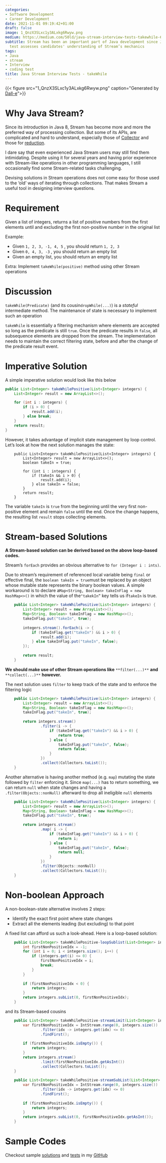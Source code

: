 ```yaml
---
categories:
- Software Development
- Career Development
date: 2021-11-01 09:19:42+01:00
draft: false
image: 1_QnzX3SLxc1y3ALxkg6Rwyw.png
medium: https://medium.com/50ld/java-stream-interview-tests-takewhile-6bd4a67e35e0
subtitle: Stream has been an important part of Java development since Java 8. This
  test assesses candidates' understanding of Stream’s mechanics
tags:
- Java
- stream
- Interview
- coding test
title: Java Stream Interview Tests - takeWhile
---
```

{{< figure src="1_QnzX3SLxc1y3ALxkg6Rwyw.png" caption="Generated by [Dall-e](https://labs.openai.com/s/wxXrNGBn2waq9Un2LZxXNeGv)">}}


# Why Java Stream?

Since its introduction in Java 8, Stream has become more and more the preferred way of processing collection. But some of its APIs, are complicated and hard to understand, especially those of [Collector](https://docs.oracle.com/javase/8/docs/api/java/util/stream/Collector.html) and those for [reduction](https://docs.oracle.com/javase/8/docs/api/java/util/stream/Stream.html#reduce-U-java.util.function.BiFunction-java.util.function.BinaryOperator-).

I dare say that even experienced Java Stream users may still find them intimidating. Despite using it for several years and having prior experience with Stream-like operations in other programming languages, I still occasionally find some Stream-related tasks challenging.

Devising solutions in Stream operations does not come easy for those used to the ‘old’ ways of iterating through collections. That makes Stream a useful tool in designing interview questions.

# Requirement

Given a list of integers, returns a list of positive numbers from the first elements until and excluding the first non-positive number in the original list

Example:

*   Given `1, 2, 3, -1, 4, 5` , you should return `1, 2, 3`
*   Given `0, 4, 3, -3` , you should return an empty list
*   Given an empty list, you should return an empty list

Extra: Implement `takeWhile(positive)` method using other Stream operations

# Discussion

`takeWhile(Predicate)` (and its cousin`dropWhile(...)`) is a _stateful_ intermediate method. The maintenance of state is necessary to implement such an operation

`takeWhile` is essentially a filtering mechanism where elements are accepted so long as the predicate is still `true`. Once the predicate results in `false`, all subsequence elements are dropped from the stream. The implementation needs to maintain the correct filtering state, before and after the change of the predicate result event.

# Imperative Solution

A simple imperative solution would look like this below

```java
public List<Integer> takeWhilePositive(List<Integer> integers) {  
    List<Integer> result = new ArrayList<>();  

    for (int i : integers) {  
        if (i > 0) {  
            result.add(i);  
        } else break;  
    }  
    return result;  
}
```

However, it takes advantage of implicit state management by loop control. Let’s look at how the next solution manages the state:

```
    public List<Integer> takeWhilePositive(List<Integer> integers) {  
        List<Integer> result = new ArrayList<>();  
        boolean takeIn = true;  
  
        for (int i : integers) {  
            if (takeIn && i > 0) {  
                result.add(i);  
            } else takeIn = false;  
        }  
        return result;  
    }
```

The variable `takeIn` is `true` from the beginning until the very first non-positive element and remain `false` until the end. Once the change happens, the resulting list `result` stops collecting elements.

# Stream-based Solutions

**A Stream-based solution can be derived based on the above loop-based codes.**

Stream’s `forEach` provides an obvious alternative to `for (Integer i : ints)`.

Due to stream’s requirement of referenced local variable being `final` or effective final, the `boolean takeIn = true`must be replaced by an object whose mutable state represents the binary boolean values. A simple workaround is to declare a`Map<String, Boolean> takeInFlag = new HashMap<>()` in which the value of the`"takekIn”` key tells us if`takeIn` is true.

```java
    public List<Integer> takeWhilePositive(List<Integer> integers) {  
        List<Integer> result = new ArrayList<>();  
        Map<String, Boolean> takeInFlag = new HashMap<>();  
        takeInFlag.put("takeIn", true);  
  
        integers.stream().forEach(i -> {  
            if (takeInFlag.get("takeIn") && i > 0) {  
                result.add(i);  
            } else takeInFlag.put("takeIn", false);  
        });  
  
        return result;  
    }
```

**We should make use of other Stream operations like** `**filter(...)**` **and** `**collect(...)**` **however.**

The next solution uses `filter` to keep track of the state and to enforce the filtering logic

```java
    public List<Integer> takeWhilePositive(List<Integer> integers) {  
        List<Integer> result = new ArrayList<>();  
        Map<String, Boolean> takeInFlag = new HashMap<>();  
        takeInFlag.put("takeIn", true);  
  
        return integers.stream()  
                .filter(i -> {  
                    if (takeInFlag.get("takeIn") && i > 0) {  
                        return true;  
                    } else {  
                        takeInFlag.put("takeIn", false);  
                        return false;  
                    }  
                })  
                .collect(Collectors.toList());  
    }
```

Another alternative is having another method (e.g. `map`) mutating the state followed by `filter` enforcing it. Since `map(...)` has to return something, we can return `null` when state changes and having a `.filter(Objects::nonNull)` afterward to drop all ineligible `null` elements

```java
    public List<Integer> takeWhilePositive(List<Integer> integers) {  
        List<Integer> result = new ArrayList<>();  
        Map<String, Boolean> takeInFlag = new HashMap<>();  
        takeInFlag.put("takeIn", true);  
  
        return integers.stream()  
                .map( i -> {  
                    if (takeInFlag.get("takeIn") && i > 0) {  
                        return i;  
                    } else {  
                        takeInFlag.put("takeIn", false);  
                        return null;  
                    }  
                })  
                .filter(Objects::nonNull)  
                .collect(Collectors.toList());  
    }
```

# Non-boolean Approach

A non-boolean-state alternative involves 2 steps:

*   Identify the exact first point where state changes
*   Extract all the elements leading (but excluding) to that point

A fixed list can afford us such a look-ahead. Here is a loop-based solution:

```java
    public List<Integer> takeWhilePositive-loopSublist(List<Integer> integers) {  
        int firstNonPositiveIdx = -1;  
        for (int i = 0; i < integers.size(); i++) {  
            if (integers.get(i) <= 0) {  
                firstNonPositiveIdx = i;  
                break;  
            }  
        }  
  
        if (firstNonPositiveIdx < 0) {  
            return integers;  
        }  
        return integers.subList(0, firstNonPositiveIdx);  
    }
```

and its Stream-based cousins

```java
    public List<Integer> takeWhilePositive-streamLimit(List<Integer> integers) {  
        var firstNonPositiveIdx = IntStream.range(0, integers.size())  
                .filter(idx -> integers.get(idx) <= 0)  
                .findFirst();  
  
        if (firstNonPositiveIdx.isEmpty()) {  
            return integers;  
        }  
        return integers.stream()  
                .limit(firstNonPositiveIdx.getAsInt())  
                .collect(Collectors.toList());  
    }  
  
    public List<Integer> takeWhilePositive-streamSubList(List<Integer> integers) {  
        var firstNonPositiveIdx = IntStream.range(0, integers.size())  
                .filter(idx -> integers.get(idx) <= 0)  
                .findFirst();  
  
        if (firstNonPositiveIdx.isEmpty()) {  
            return integers;  
        }  
        return integers.subList(0, firstNonPositiveIdx.getAsInt());  
    }
```

# Sample Codes

Checkout sample [solutions](https://github.com/geraldnguyen/coding-test-stream-takeWhile/blob/main/src/main/java/TakeWhile.java) and [tests](https://github.com/geraldnguyen/coding-test-stream-takeWhile/blob/main/src/test/java/TakeWhileTest.java) in my [GitHub](https://github.com/geraldnguyen/coding-test-stream-takeWhile)